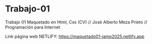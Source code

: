 # Trabajo-01
Trabajo 01 Maquetado en Html, Css (CV) // José Alberto Meza Prieto // Programación para Internet

Link página web NETLIFY: https://maquetado01-jamp2025.netlify.app
